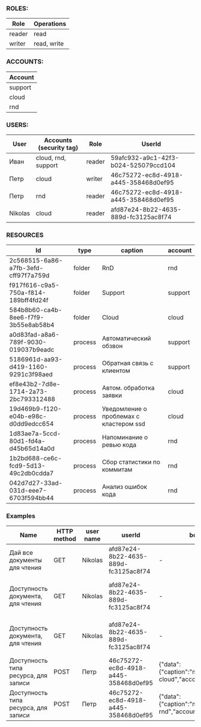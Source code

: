 ### ROLES:

| Role  | Operations |
| ------------- | ------------- |
| reader  | read  |
| writer  | read, write  |

### ACCOUNTS:

| Account  |
| ------------- |
| support  |
| cloud  |
| rnd  |


### USERS:

| User  | Accounts (security tag) | Role | UserId |
| ------------- | ------------- | ------------- | ------------- |
| Иван | cloud, rnd, support | reader | 59afc932-a9c1-42f3-b024-525079ccd104 |
| Петр | cloud | writer | 46c75272-ec8d-4918-a445-358468d0ef95 |
| Петр | rnd | reader | 46c75272-ec8d-4918-a445-358468d0ef95 |
| Nikolas | cloud | reader | afd87e24-8b22-4635-889d-fc3125ac8f74 |

### RESOURCES

| Id  | type | caption | account |
| ------------- | ------------- | ------------- | ------------- |
| 2c568515-6a86-a7fb-3efd-cff97f7a759d | folder | RnD | rnd |
| f917f616-c9a5-750a-f814-189bff4fd24f | folder | Support | support |
| 584b8b60-ca4b-8ee6-f7f9-3b55e8ab58b4 | folder | Cloud | cloud |
| a0d83fad-a8a6-789f-9030-019037b9eadc | process | Автоматический обзвон | support |
| 5186961d-aa93-d419-1160-9291c3f98aed | process | Обратная связь с клиентом | support |
| ef8e43b2-7d8e-1714-2a73-2bc793312488 | process | Автом. обработка заявки | cloud |
| 19d469b9-f120-e04b-e98c-d0dd9edcc654 | process | Уведомление о проблемах с кластером ssd | cloud |
| 1d83ae7a-5ccd-80d1-fd4a-d45b65d14a0d | process | Напоминание о ревью кода | rnd |
| 1b2bd688-ce6c-fcd9-5d13-49c2db0cdda7 | process | Сбор статистики по коммитам | rnd |
| 042d7d27-33ad-031d-eee7-6703f594bb44 | process | Анализ ошибок кода | rnd |

### Examples

| Name  | HTTP method | user name | userId | body | account? | url |
| ------------- | ------------- | ------------- | ------------- | ------------- | ------------- | ------------- |
| Дай все документы для чтения | GET | Nikolas | afd87e24-8b22-4635-889d-fc3125ac8f74 | - | - | http://46.101.67.95/all?userId=afd87e24-8b22-4635-889d-fc3125ac8f74 |
| Доступность документа, для чтения | GET | Nikolas | afd87e24-8b22-4635-889d-fc3125ac8f74 | - | rnd | http://46.101.67.95/1b2bd688-ce6c-fcd9-5d13-49c2db0cdda7?userId=afd87e24-8b22-4635-889d-fc3125ac8f74 |
| Доступность документа, для чтения | GET | Nikolas | afd87e24-8b22-4635-889d-fc3125ac8f74 | - | cloud | http://46.101.67.95/ef8e43b2-7d8e-1714-2a73-2bc793312488?userId=afd87e24-8b22-4635-889d-fc3125ac8f74 |
| Доступность типа ресурса, для записи | POST | Петр | 46c75272-ec8d-4918-a445-358468d0ef95 | {"data":{"caption":"my_process in cloud","account":"cloud"}} | cloud | http://46.101.67.95?userId=46c75272-ec8d-4918-a445-358468d0ef95&account=cloud |
| Доступность типа ресурса, для записи | POST | Петр | 46c75272-ec8d-4918-a445-358468d0ef95 | {"data":{"caption":"my_process in rnd","account":"rnd"}} | rnd | http://46.101.67.95?userId=46c75272-ec8d-4918-a445-358468d0ef95&account=rnd |
